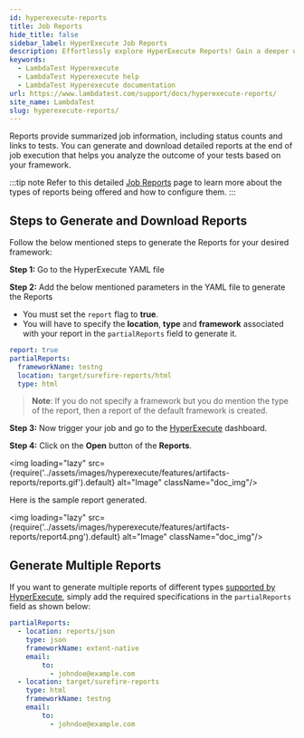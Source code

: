 ```yaml
---
id: hyperexecute-reports
title: Job Reports
hide_title: false
sidebar_label: HyperExecute Job Reports
description: Effortlessly explore HyperExecute Reports! Gain a deeper understanding of your test outcomes with the comprehensive insights and analytics offered by LambdaTest.
keywords:
  - LambdaTest Hyperexecute
  - LambdaTest Hyperexecute help
  - LambdaTest Hyperexecute documentation
url: https://www.lambdatest.com/support/docs/hyperexecute-reports/
site_name: LambdaTest
slug: hyperexecute-reports/
---
```


<script type="application/ld+json"
      dangerouslySetInnerHTML={{ __html: JSON.stringify({
       "@context": "https://schema.org",
        "@type": "BreadcrumbList",
        "itemListElement": [{
          "@type": "ListItem",
          "position": 1,
          "name": "Home",
          "item": "https://www.lambdatest.com"
        },{
          "@type": "ListItem",
          "position": 2,
          "name": "Support",
          "item": "https://www.lambdatest.com/support/docs/"
        },{
          "@type": "ListItem",
          "position": 3,
          "name": "HyperExecute Concepts",
          "item": "https://www.lambdatest.com/support/docs/hyperexecute-reports/"
        }]
      })
    }}
></script>
Reports provide summarized job information, including status counts and links to tests. You can generate and download detailed reports at the end of job execution that helps you analyze the outcome of your tests based on your framework. 

:::tip note
Refer to this detailed [Job Reports](https://www.lambdatest.com/support/docs/hyperexecute-job-reports/) page to learn more about the types of reports being offered and how to configure them.
:::

## Steps to Generate and Download Reports

Follow the below mentioned steps to generate the Reports for your desired framework:

**Step 1:** Go to the HyperExecute YAML file

**Step 2:** Add the below mentioned parameters in the YAML file to generate the Reports

- You must set the `report` flag to **true**.
- You will have to specify the **location**, **type** and **framework** associated with your report in the `partialReports` field to generate it. 

```yaml
report: true
partialReports:
  frameworkName: testng
  location: target/surefire-reports/html
  type: html
```
> **Note**: If you do not specify a framework but you do mention the type of the report, then a report of the default framework is created.

**Step 3:** Now trigger your job and go to the [HyperExecute](https://hyperexecute.lambdatest.com/hyperexecute/jobs) dashboard.

**Step 4:** Click on the **Open** button of the **Reports**.

<img loading="lazy" src={require('../assets/images/hyperexecute/features/artifacts-reports/reports.gif').default} alt="Image"  className="doc_img"/>

Here is the sample report generated.

<img loading="lazy" src={require('../assets/images/hyperexecute/features/artifacts-reports/report4.png').default} alt="Image"  className="doc_img"/>

## Generate Multiple Reports
If you want to generate multiple reports of different types [supported by HyperExecute](/support/docs/hyperexecute-job-reports/), simply add the required specifications in the `partialReports` field as shown below:

```yaml
partialReports:
  - location: reports/json
    type: json
    frameworkName: extent-native
    email:
        to:
          - johndoe@example.com
  - location: target/surefire-reports
    type: html
    frameworkName: testng
    email:
        to:
          - johndoe@example.com
```
